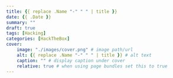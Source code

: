 ```yaml
---
title: {{ replace .Name "-" " " | title }}
date: {{ .Date }}
summary: ""
draft: true
tags: [Hacking]
categories: [HackTheBox]
cover:
    image: "./images/cover.png" # image path/url
    alt: {{ replace .Name "-" " " | title }} # alt text
    caption: "" # display caption under cover
    relative: true # when using page bundles set this to true
---
```


